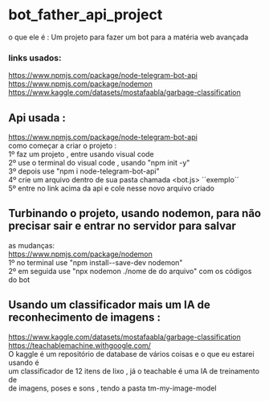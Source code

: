 # bot_father_api_project
o que ele é : Um projeto para fazer um bot para a matéria web avançada 

### links usados:
https://www.npmjs.com/package/node-telegram-bot-api <br>
https://www.npmjs.com/package/nodemon <br>
https://www.kaggle.com/datasets/mostafaabla/garbage-classification <br>



## Api usada : 
https://www.npmjs.com/package/node-telegram-bot-api<br>
como começar a criar o projeto : <br> 
1º faz um projeto , entre usando visual code <br>
2º use o terminal do visual code , usando "npm init -y" <br>
3º depois use "npm i node-telegram-bot-api" <br>
4º crie um arquivo dentro de sua pasta chamada <bot.js> ´´exemplo´´ <br>
5º entre no link acima da api e cole nesse novo arquivo criado <br>

## Turbinando o projeto, usando nodemon, para não precisar sair e entrar no servidor para salvar <br>
as mudanças: <br>
https://www.npmjs.com/package/nodemon <br>
1º no terminal use "npm install--save-dev nodemon"<br>
2º em seguida use "npx nodemon ./nome de do arquivo" com os códigos do bot 

## Usando um classificador mais um IA de reconhecimento de imagens : <br>
https://www.kaggle.com/datasets/mostafaabla/garbage-classification<br>
https://teachablemachine.withgoogle.com/<br>
O kaggle é um repositório de database de vários coisas e o que eu estarei usando é<br>
um classificador de 12 itens de lixo , já o teachable é uma IA de treinamento de<br>
de imagens, poses e sons , tendo a pasta tm-my-image-model

